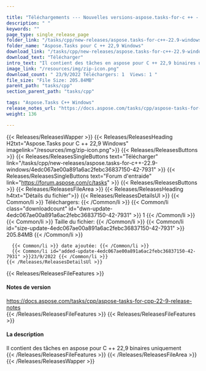 ```yaml
---

title: "Téléchargements --- Nouvelles versions-aspose.tasks-for-c ++ - 22,9-windows"
description: " "
keywords: ""
page_type: single_release_page
folder_link: "/tasks/cpp/new-releases/aspose.tasks-for-c++-22.9-windows/"
folder_name: "Aspose.Tasks pour C ++ 22,9 Windows"
download_link: "/tasks/cpp/new-releases/aspose.tasks-for-c++-22.9-windows/4edc067ae00a891a6ac2febc36837150-42-7931"
download_text: "Télécharger"
intro_text: "Il contient des tâches en aspose pour C ++ 22,9 binaires uniquement"
image_link: "/resources/img/zip-icon.png"
download_count: " 23/9/2022 Téléchargers: 1  Views: 1 "
file_size: "File Size: 205.84MB"
parent_path: "tasks/cpp"
section_parent_path: "tasks/cpp"

tags: "Aspose.Tasks C++ Windows"
release_notes_url: "https://docs.aspose.com/tasks/cpp/aspose-tasks-for-cpp-22-9-release-notes"
weight: 136

---
```


{{< Releases/ReleasesWapper >}}
  {{< Releases/ReleasesHeading H2txt="Aspose.Tasks pour C ++ 22,9 Windows" imagelink="/resources/img/zip-icon.png">}}
  {{< Releases/ReleasesButtons >}}
    {{< Releases/ReleasesSingleButtons text="Télécharger" link="/tasks/cpp/new-releases/aspose.tasks-for-c++-22.9-windows/4edc067ae00a891a6ac2febc36837150-42-7931" >}}
    {{< Releases/ReleasesSingleButtons text="Forum d'entraide" link="https://forum.aspose.com/c/tasks" >}}
  {{< Releases/ReleasesButtons >}}
  {{< Releases/ReleasesFileArea >}}
    {{< Releases/ReleasesHeading h4txt="Détails du fichier">}}
    {{< Releases/ReleasesDetailsUl >}}
      {{< Common/li >}} Téléchargers: {{< /Common/li >}}
      {{< Common/li class="downloadcount" id="dwn-update-4edc067ae00a891a6ac2febc36837150-42-7931" >}} 1 {{< /Common/li >}}
      {{< Common/li >}} Taille du fichier: {{< /Common/li >}}
      {{< Common/li id="size-update-4edc067ae00a891a6ac2febc36837150-42-7931" >}} 205.84MB {{< /Common/li >}}

      {{< Common/li >}} date ajoutée: {{< /Common/li >}}
      {{< Common/li id="added-update-4edc067ae00a891a6ac2febc36837150-42-7931" >}}23/9/2022 {{< /Common/li >}}
    {{< /Releases/ReleasesDetailsUl >}}

  {{< Releases/ReleasesFileFeatures >}}
      <h4>Notes de version</h4><div><a href='https://docs.aspose.com/tasks/cpp/aspose-tasks-for-cpp-22-9-release-notes'>https://docs.aspose.com/tasks/cpp/aspose-tasks-for-cpp-22-9-release-notes</a></div>
  {{< /Releases/ReleasesFileFeatures >}}
  {{< Releases/ReleasesFileFeatures >}}
      <h4>La description</h4><div class="HTMLDescription">Il contient des tâches en aspose pour C ++ 22,9 binaires uniquement</div>
  {{< /Releases/ReleasesFileFeatures >}}
 {{< /Releases/ReleasesFileArea >}}
{{< /Releases/ReleasesWapper >}}


